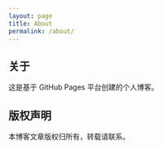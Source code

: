 ```yaml
---
layout: page
title: About
permalink: /about/
---
```


## 关于

这是基于 GitHub Pages 平台创建的个人博客。

## 版权声明

本博客文章版权归所有，转载请联系。
